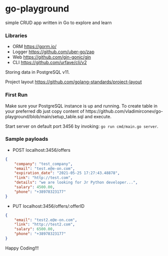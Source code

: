 # go-playground
simple CRUD app written in Go to explore and learn 

<h3>Libraries </h3>

- ORM https://gorm.io/ 
- Logger https://github.com/uber-go/zap
- Web https://github.com/gin-gonic/gin
- CLI https://github.com/urfave/cli/v2

Storing data in PostgreSQL v11.

Project layout https://github.com/golang-standards/project-layout

<h3>First Run</h3>
Make sure your PostgreSQL instance is up and running. 
To create table in your preferred db  just copy content of https://github.com/vladimirconev/go-playground/blob/main/setup_table.sql and execute. <br/>

Start server on default port 3456 by invoking:
`go run cmd/main.go server`.

<h3> Sample payloads </h3> 

- POST localhost:3456/offers <br/>
```json
{
    "company": "test_company",
    "email": "test.e@e-on.com",
    "expiration_date": "2021-05-25 17:27:43.48878",
    "link": "http://test.com",
    "details": "we are looking for Jr Python developer...",
    "salary": 4500.00,
    "phone": "+38978323177"
}
```
- PUT localhost:3456/offers/:offerID <br/>
```json
{
    "email": "test2.e@e-on.com",
    "link": "http://test2.com",
    "salary": 6500.00,
    "phone": "+38978323177"
}
```


Happy Coding!!!
